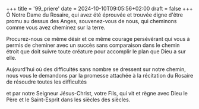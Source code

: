+++
title = '99_priere'
date = 2024-10-10T09:05:56+02:00
draft = false
+++
Ô Notre Dame du Rosaire, qui avez été éprouvée et trouvée digne d'être promu au dessus des Anges, souvenez-vous de nous, qui cheminons comme vous avez cheminez sur la terre. 

Procurez-nous ce même désir et ce même courage persévérant qui vous à permis de cheminer avec un succès sans comparaison dans le chemin étroit que doit suivre toute créature pour accomplir le plan que Dieu a sur elle.

Aujourd'hui où des difficultés sans nombre se dressent sur notre chemin, nous vous le demandons par la promesse attachée à la récitation du Rosaire de résoudre toutes les difficultés

et par notre Seigneur Jésus-Christ, votre Fils, qui vit et règne avec Dieu le Père et le Saint-Esprit dans les siècles des siècles.